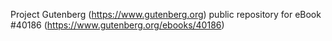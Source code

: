 Project Gutenberg (https://www.gutenberg.org) public repository for eBook #40186 (https://www.gutenberg.org/ebooks/40186)
